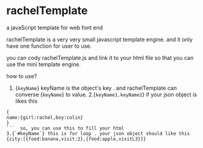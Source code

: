 # rachelTemplate
a javaScript template for web font end

rachelTemplate is a very very small javascript template engine. and it only have one function for user to use.

you can cody rachelTemplate.js and link it to your html file so that you can use the mini template engine.

how to use?
1. {`keyName`}  keyName is the object's key .  and rachelTemplate can converse {`keyName`} to value.
2.{`keyName1.keyName2`} if your json object is likes this 
```
{
name:{girl:rachel,boy:colin}
}
```  so, you can use this to fill your html
3.{`#keyName`} this is for loop . your json object should like this {city:[{food:banana,visit:2},{food:apple,visitL3}]}
